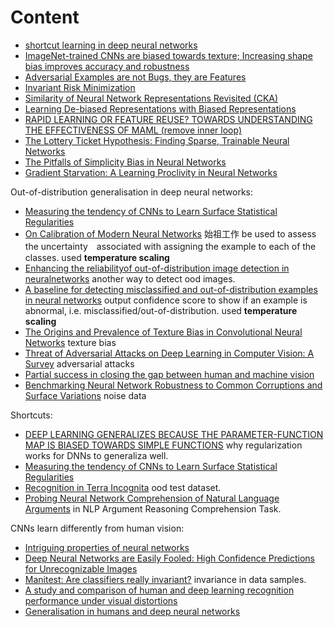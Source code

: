 # Content
- [shortcut learning in deep neural networks](https://github.com/YHJYH/Machine_Learning/blob/main/projects/Master_Thesis/papers/shortcut_learning_in_deep_NN.md#shortcut-learning-in-deep-neural-networks)
- [ImageNet-trained CNNs are biased towards texture; Increasing shape bias improves accuracy and robustness](https://github.com/YHJYH/Machine_Learning/blob/main/projects/Master_Thesis/papers/bias_towards_texture.md#imagenet-trained-cnns-are-biased-towards-texture-increasing-shape-bias-improves-accuracy-and-robustness)
- [Adversarial Examples are not Bugs, they are Features](https://github.com/YHJYH/Machine_Learning/blob/main/projects/Master_Thesis/papers/adversarial_examples_are_features.md#adversarial-examples-are-not-bugs-they-are-features)
- [Invariant Risk Minimization](https://github.com/YHJYH/Machine_Learning/blob/main/projects/Master_Thesis/papers/IRM.md#invariant-risk-minimization)
- [Similarity of Neural Network Representations Revisited (CKA)](https://github.com/YHJYH/Machine_Learning/blob/main/projects/Master_Thesis/papers/similarity_of_NN_CKA.md#similarity-of-neural-network-representations-revisited)
- [Learning De-biased Representations with Biased Representations](https://github.com/YHJYH/Machine_Learning/blob/main/projects/Master_Thesis/papers/learn_debias.md#learning-de-biased-representations-with-biased-representations)
- [RAPID LEARNING OR FEATURE REUSE? TOWARDS UNDERSTANDING THE EFFECTIVENESS OF MAML (remove inner loop)](https://github.com/YHJYH/Machine_Learning/blob/main/projects/Master_Thesis/papers/remove_inner_loop.md#rapid-learning-or-feature-reuse-towards-understanding-the-effectiveness-of-maml)
- [The Lottery Ticket Hypothesis: Finding Sparse, Trainable Neural Networks](https://github.com/YHJYH/Machine_Learning/blob/main/projects/Master_Thesis/papers/lottery_ticket.md#the-lottery-ticket-hypothesis-finding-sparse-trainable-neural-networks)
- [The Pitfalls of Simplicity Bias in Neural Networks](https://github.com/YHJYH/Machine_Learning/blob/main/projects/Master_Thesis/papers/pitfall.md#the-pitfalls-of-simplicity-bias-in-neural-networks)
- [Gradient Starvation: A Learning Proclivity in Neural Networks](https://github.com/YHJYH/Machine_Learning/blob/main/projects/Master_Thesis/papers/gradient_starvation.md#gradient-starvation-a-learning-proclivity-in-neural-networks)


Out-of-distribution generalisation in deep neural networks:
- [Measuring the tendency of CNNs to Learn Surface Statistical Regularities](https://github.com/YHJYH/Machine_Learning/blob/main/projects/Master_Thesis/papers/Surface_Statistical_Regularities.md#measuring-the-tendency-of-cnns-to-learn-surface-statistical-regularities) 
- [On Calibration of Modern Neural Networks](https://github.com/YHJYH/Machine_Learning/blob/main/projects/Master_Thesis/papers/temp_scaling.md#on-calibration-of-modern-neural-networks) 始祖工作 be used to assess the uncertainty　associated with assigning the example to each of the classes. used **temperature scaling**
- [Enhancing the reliabilityof out-of-distribution image detection in neuralnetworks](https://github.com/YHJYH/Machine_Learning/blob/main/projects/Master_Thesis/papers/ODIN.md#enhancing-the-reliability-of-out-of-distribution-image-detection-in-neural-networks) another way to detect ood images.
- [A baseline for detecting misclassified and out-of-distribution examples in neural networks](https://github.com/YHJYH/Machine_Learning/blob/main/projects/Master_Thesis/papers/miclassied_or_ood.md#a-baseline-for-detecting-misclassified-and-out-of-distribution-examples-in-neural-networks) output confidence score to show if an example is abnormal, i.e. misclassified/out-of-distribution. used **temperature scaling**
- [The Origins and Prevalence of Texture Bias in Convolutional Neural Networks](https://github.com/YHJYH/Machine_Learning/blob/main/projects/Master_Thesis/papers/texture_bias.md#the-origins-and-prevalence-of-texture-bias-in-convolutional-neural-networks) texture bias
- [Threat of Adversarial Attacks on Deep Learning in Computer Vision: A Survey](https://github.com/YHJYH/Machine_Learning/blob/main/projects/Master_Thesis/papers/adversarial_attacks_survey.md#threat-of-adversarial-attacks-on-deep-learning-in-computer-vision-a-survey) adversarial attacks
- [Partial success in closing the gap between human and machine vision](https://github.com/YHJYH/Machine_Learning/blob/main/projects/Master_Thesis/papers/close_gap.md#partial-success-in-closing-the-gap-between-human-and-machine-vision)
- [Benchmarking Neural Network Robustness to Common Corruptions and Surface Variations](https://github.com/YHJYH/Machine_Learning/blob/main/projects/Master_Thesis/papers/surface_variation_robustness.md#benchmarking-neural-network-robustness-to-common-corruptions-and-surface-variations) noise data



Shortcuts:
- [DEEP LEARNING GENERALIZES BECAUSE THE PARAMETER-FUNCTION MAP IS BIASED TOWARDS SIMPLE FUNCTIONS](https://github.com/YHJYH/Machine_Learning/blob/main/projects/Master_Thesis/papers/PARAMETER_FUNCTION_MAP_IS_BIASED_TOWARDS_SIMPLE_FUNCTIONS.md#deep-learning-generalizes-because-the-parameter-function-map-is-biased-towards-simple-functions) why regularization works for DNNs to generaliza well.
- [Measuring the tendency of CNNs to Learn Surface Statistical Regularities](https://github.com/YHJYH/Machine_Learning/blob/main/projects/Master_Thesis/papers/CNN_learns_Surface_Statistical_Regularities.md#measuring-the-tendency-of-cnns-to-learn-surface-statistical-regularities)
- [Recognition in Terra Incognita](https://github.com/YHJYH/Machine_Learning/blob/main/projects/Master_Thesis/papers/Recognition_in_Terra_Incognita.md#recognition-in-terra-incognita) ood test dataset.
- [Probing Neural Network Comprehension of Natural Language Arguments](https://github.com/YHJYH/Machine_Learning/blob/main/projects/Master_Thesis/papers/Natural_Language_Arguments.md#probing-neural-network-comprehension-of-natural-language-arguments) in NLP Argument Reasoning Comprehension Task.


CNNs learn differently from human vision:
- [Intriguing properties of neural networks](https://github.com/YHJYH/Machine_Learning/blob/main/projects/Master_Thesis/papers/Intriguing_properties_of_NN.md#intriguing-properties-of-neural-networks)
- [Deep Neural Networks are Easily Fooled: High Confidence Predictions for Unrecognizable Images](https://github.com/YHJYH/Machine_Learning/blob/main/projects/Master_Thesis/papers/Deep_NNs_are_Easily_Fooled.md#deep-neural-networks-are-easily-fooled-high-confidence-predictions-for-unrecognizable-images)
- [Manitest: Are classifiers really invariant?](https://github.com/YHJYH/Machine_Learning/blob/main/projects/Master_Thesis/papers/manitest.md#manitest-are-classifiers-really-invariant) invariance in data samples.
- [A study and comparison of human and deep learning recognition performance under visual distortions](https://github.com/YHJYH/Machine_Learning/blob/main/projects/Master_Thesis/papers/comparison_of_human_and_DL_recognition_performance.md#a-study-and-comparison-of-human-and-deep-learning-recognition-performance-under-visual-distortions)
- [Generalisation in humans and deep neural networks](https://github.com/YHJYH/Machine_Learning/blob/main/projects/Master_Thesis/papers/robustness_human_deep_CNNs.md#generalisation-in-humans-and-deep-neural-networks)
